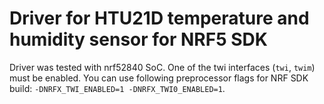 # Driver for HTU21D temperature and humidity sensor for NRF5 SDK

Driver was tested with nrf52840 SoC. One of the twi interfaces (`twi`, `twim`) must be enabled. You can use following preprocessor flags for NRF SDK build: `-DNRFX_TWI_ENABLED=1 -DNRFX_TWI0_ENABLED=1`.
